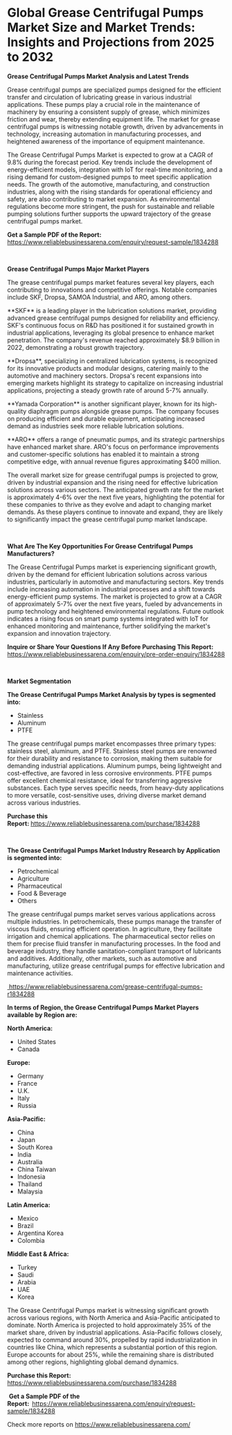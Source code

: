 <p><h1>Global Grease Centrifugal Pumps Market Size and Market Trends: Insights and Projections from 2025 to 2032</h1></p><p><strong>Grease Centrifugal Pumps Market Analysis and Latest Trends</strong></p>
<p><p>Grease centrifugal pumps are specialized pumps designed for the efficient transfer and circulation of lubricating grease in various industrial applications. These pumps play a crucial role in the maintenance of machinery by ensuring a consistent supply of grease, which minimizes friction and wear, thereby extending equipment life. The market for grease centrifugal pumps is witnessing notable growth, driven by advancements in technology, increasing automation in manufacturing processes, and heightened awareness of the importance of equipment maintenance.</p><p>The Grease Centrifugal Pumps Market is expected to grow at a CAGR of 9.8% during the forecast period. Key trends include the development of energy-efficient models, integration with IoT for real-time monitoring, and a rising demand for custom-designed pumps to meet specific application needs. The growth of the automotive, manufacturing, and construction industries, along with the rising standards for operational efficiency and safety, are also contributing to market expansion. As environmental regulations become more stringent, the push for sustainable and reliable pumping solutions further supports the upward trajectory of the grease centrifugal pumps market.</p></p>
<p><strong>Get a Sample PDF of the Report:&nbsp;</strong> <a href="https://www.reliablebusinessarena.com/enquiry/request-sample/1834288?utm_campaign=3039&utm_medium=2&utm_source=Github&utm_content=ia&utm_term=12042025&utm_id=grease-centrifugal-pumps">https://www.reliablebusinessarena.com/enquiry/request-sample/1834288</a></p>
<p>&nbsp;</p>
<p><strong>Grease Centrifugal Pumps Major Market Players</strong></p>
<p><p>The grease centrifugal pumps market features several key players, each contributing to innovations and competitive offerings. Notable companies include SKF, Dropsa, SAMOA Industrial, and ARO, among others.</p><p>**SKF** is a leading player in the lubrication solutions market, providing advanced grease centrifugal pumps designed for reliability and efficiency. SKF's continuous focus on R&D has positioned it for sustained growth in industrial applications, leveraging its global presence to enhance market penetration. The company's revenue reached approximately $8.9 billion in 2022, demonstrating a robust growth trajectory.</p><p>**Dropsa**, specializing in centralized lubrication systems, is recognized for its innovative products and modular designs, catering mainly to the automotive and machinery sectors. Dropsa's recent expansions into emerging markets highlight its strategy to capitalize on increasing industrial applications, projecting a steady growth rate of around 5-7% annually.</p><p>**Yamada Corporation** is another significant player, known for its high-quality diaphragm pumps alongside grease pumps. The company focuses on producing efficient and durable equipment, anticipating increased demand as industries seek more reliable lubrication solutions.</p><p>**ARO** offers a range of pneumatic pumps, and its strategic partnerships have enhanced market share. ARO's focus on performance improvements and customer-specific solutions has enabled it to maintain a strong competitive edge, with annual revenue figures approximating $400 million.</p><p>The overall market size for grease centrifugal pumps is projected to grow, driven by industrial expansion and the rising need for effective lubrication solutions across various sectors. The anticipated growth rate for the market is approximately 4-6% over the next five years, highlighting the potential for these companies to thrive as they evolve and adapt to changing market demands. As these players continue to innovate and expand, they are likely to significantly impact the grease centrifugal pump market landscape.</p></p>
<p>&nbsp;</p>
<p><strong>What Are The Key Opportunities For Grease Centrifugal Pumps Manufacturers?</strong></p>
<p><p>The Grease Centrifugal Pumps market is experiencing significant growth, driven by the demand for efficient lubrication solutions across various industries, particularly in automotive and manufacturing sectors. Key trends include increasing automation in industrial processes and a shift towards energy-efficient pump systems. The market is projected to grow at a CAGR of approximately 5-7% over the next five years, fueled by advancements in pump technology and heightened environmental regulations. Future outlook indicates a rising focus on smart pump systems integrated with IoT for enhanced monitoring and maintenance, further solidifying the market's expansion and innovation trajectory.</p></p>
<p><strong>Inquire or Share Your Questions If Any Before Purchasing This Report:</strong> <a href="https://www.reliablebusinessarena.com/enquiry/pre-order-enquiry/1834288?utm_campaign=3039&utm_medium=2&utm_source=Github&utm_content=ia&utm_term=12042025&utm_id=grease-centrifugal-pumps">https://www.reliablebusinessarena.com/enquiry/pre-order-enquiry/1834288</a></p>
<p>&nbsp;</p>
<p><strong>Market Segmentation</strong></p>
<p><strong>The Grease Centrifugal Pumps Market Analysis by types is segmented into:</strong></p>
<p><ul><li>Stainless</li><li>Aluminum</li><li>PTFE</li></ul></p>
<p><p>The grease centrifugal pumps market encompasses three primary types: stainless steel, aluminum, and PTFE. Stainless steel pumps are renowned for their durability and resistance to corrosion, making them suitable for demanding industrial applications. Aluminum pumps, being lightweight and cost-effective, are favored in less corrosive environments. PTFE pumps offer excellent chemical resistance, ideal for transferring aggressive substances. Each type serves specific needs, from heavy-duty applications to more versatile, cost-sensitive uses, driving diverse market demand across various industries.</p></p>
<p><strong>Purchase this Report:&nbsp;</strong><a href="https://www.reliablebusinessarena.com/purchase/1834288?utm_campaign=3039&utm_medium=2&utm_source=Github&utm_content=ia&utm_term=12042025&utm_id=grease-centrifugal-pumps">https://www.reliablebusinessarena.com/purchase/1834288</a></p>
<p>&nbsp;</p>
<p><strong>The Grease Centrifugal Pumps Market Industry Research by Application is segmented into:</strong></p>
<p><ul><li>Petrochemical</li><li>Agriculture</li><li>Pharmaceutical</li><li>Food & Beverage</li><li>Others</li></ul></p>
<p><p>The grease centrifugal pumps market serves various applications across multiple industries. In petrochemicals, these pumps manage the transfer of viscous fluids, ensuring efficient operation. In agriculture, they facilitate irrigation and chemical applications. The pharmaceutical sector relies on them for precise fluid transfer in manufacturing processes. In the food and beverage industry, they handle sanitation-compliant transport of lubricants and additives. Additionally, other markets, such as automotive and manufacturing, utilize grease centrifugal pumps for effective lubrication and maintenance activities.</p></p>
<p><a href="https://www.reliablebusinessarena.com/grease-centrifugal-pumps-r1834288?utm_campaign=3039&utm_medium=2&utm_source=Github&utm_content=ia&utm_term=12042025&utm_id=grease-centrifugal-pumps">&nbsp;https://www.reliablebusinessarena.com/grease-centrifugal-pumps-r1834288</a></p>
<p><strong>In terms of Region, the Grease Centrifugal Pumps Market Players available by Region are:</strong></p>
<p>
    <p> <strong> North America: </strong>
        <ul>
            <li>United States</li>
            <li>Canada</li>
        </ul>
        </p> 
    <p> <strong> Europe: </strong>
        <ul>
            <li>Germany</li>
            <li>France</li>
            <li>U.K.</li>
            <li>Italy</li>
            <li>Russia</li>
        </ul>
        </p> 
    <p> <strong> Asia-Pacific: </strong>
        <ul>
            <li>China</li>
            <li>Japan</li>
            <li>South Korea</li>
            <li>India</li>
            <li>Australia</li>
            <li>China Taiwan</li>
            <li>Indonesia</li>
            <li>Thailand</li>
            <li>Malaysia</li>
        </ul>
        </p> 
    <p> <strong> Latin America: </strong>
        <ul>
            <li>Mexico</li>
            <li>Brazil</li>
            <li>Argentina Korea</li>
            <li>Colombia</li>
        </ul>
        </p> 
    <p> <strong> Middle East & Africa: </strong>
        <ul>
            <li>Turkey</li>
            <li>Saudi</li>
            <li>Arabia</li>
            <li>UAE</li>
            <li>Korea</li>
        </ul>
    </p>
    </p>
<p><p>The Grease Centrifugal Pumps market is witnessing significant growth across various regions, with North America and Asia-Pacific anticipated to dominate. North America is projected to hold approximately 35% of the market share, driven by industrial applications. Asia-Pacific follows closely, expected to command around 30%, propelled by rapid industrialization in countries like China, which represents a substantial portion of this region. Europe accounts for about 25%, while the remaining share is distributed among other regions, highlighting global demand dynamics.</p></p>
<p><strong>Purchase this Report: </strong><a href="https://www.reliablebusinessarena.com/purchase/1834288?utm_campaign=3039&utm_medium=2&utm_source=Github&utm_content=ia&utm_term=12042025&utm_id=grease-centrifugal-pumps">https://www.reliablebusinessarena.com/purchase/1834288</a></p>
<p>&nbsp;<strong>Get a Sample PDF of the Report:&nbsp;&nbsp;</strong><a href="https://www.reliablebusinessarena.com/enquiry/request-sample/1834288?utm_campaign=3039&utm_medium=2&utm_source=Github&utm_content=ia&utm_term=12042025&utm_id=grease-centrifugal-pumps">https://www.reliablebusinessarena.com/enquiry/request-sample/1834288</a></p>
<p><strong></strong></p>
<p>Check more reports on <a href="https://www.reliablebusinessarena.com/?utm_campaign=3039&utm_medium=2&utm_source=Github&utm_content=ia&utm_term=12042025&utm_id=grease-centrifugal-pumps">https://www.reliablebusinessarena.com/</a></p>
